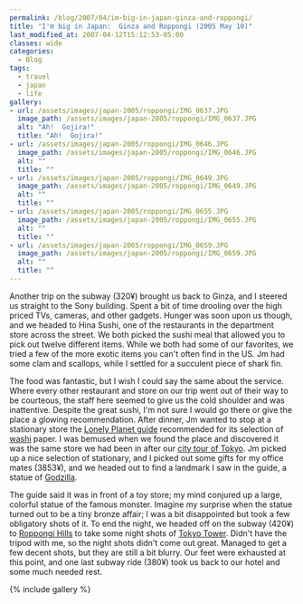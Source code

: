 ```yaml
---
permalink: /blog/2007/04/im-big-in-japan-ginza-and-roppongi/
title: "I'm big in Japan:  Ginza and Roppongi (2005 May 10)"
last_modified_at: 2007-04-12T15:12:53-05:00
classes: wide
categories:
  - Blog
tags:
  - travel
  - japan
  - life
gallery:
- url: /assets/images/japan-2005/roppongi/IMG_0637.JPG
  image_path: /assets/images/japan-2005/roppongi/IMG_0637.JPG
  alt: "Ah!  Gojira!"
  title: "Ah!  Gojira!"
- url: /assets/images/japan-2005/roppongi/IMG_0646.JPG
  image_path: /assets/images/japan-2005/roppongi/IMG_0646.JPG
  alt: ""
  title: ""
- url: /assets/images/japan-2005/roppongi/IMG_0649.JPG
  image_path: /assets/images/japan-2005/roppongi/IMG_0649.JPG
  alt: ""
  title: ""
- url: /assets/images/japan-2005/roppongi/IMG_0655.JPG
  image_path: /assets/images/japan-2005/roppongi/IMG_0655.JPG
  alt: ""
  title: ""
- url: /assets/images/japan-2005/roppongi/IMG_0659.JPG
  image_path: /assets/images/japan-2005/roppongi/IMG_0659.JPG
  alt: ""
  title: ""
---
```


Another trip on the subway (320&yen;) brought us back to Ginza, and I steered us straight to the Sony building.  Spent
a bit of time drooling over the high priced TVs, cameras, and other gadgets.  Hunger was soon upon us though, and we
headed to Hina Sushi, one of the restaurants in the department store across the street.  We both picked the sushi meal
that allowed you to pick out twelve different items.  While we both had some of our favorites, we tried a few of the
more exotic items you can't often find in the US.  Jm had some clam and scallops, while I settled for a succulent piece
of shark fin.

The food was fantastic, but I wish I could say the same about the service.  Where every other restaurant and store on
our trip went out of their way to be courteous, the staff here seemed to give us the cold shoulder and was inattentive.
Despite the great sushi, I'm not sure I would go there or give the place a glowing recommendation.  After dinner, Jm
wanted to stop at a stationary store the [Lonely Planet guide](https://www.amazon.com/gp/product/B07NV474XH/) recommended
for its selection of [washi](http://en.wikipedia.org/wiki/Washi) paper.  I was bemused when we found the place and
discovered it was the same store we had been in after our [city tour of Tokyo](/blog/2007/01/im-big-in-japan-asakusa-ginza/).
Jm picked up a nice selection of stationary, and I picked out some gifts for my office mates (3853&yen;), and we headed
out to find a landmark I saw in the guide, a statue of [Godzilla](http://en.wikipedia.org/wiki/Godzilla).

The guide said it was in front of a toy store; my mind conjured up a large, colorful statue of the famous monster.
Imagine my surprise when the statue turned out to be a tiny bronze affair; I was a bit disappointed but took a few
obligatory shots of it.  To end the night, we headed off on the subway (420&yen;) to [Roppongi Hills](http://en.wikipedia.org/wiki/Roppongi_Hills)
to take some night shots of [Tokyo Tower](http://en.wikipedia.org/wiki/Tokyo_tower).  Didn't have the tripod with me, so
the night shots didn't come out great.  Managed to get a few decent shots, but they are still a bit blurry.  Our feet
were exhausted at this point, and one last subway ride (380&yen;) took us back to our hotel and some much needed rest.

{% include gallery %}
